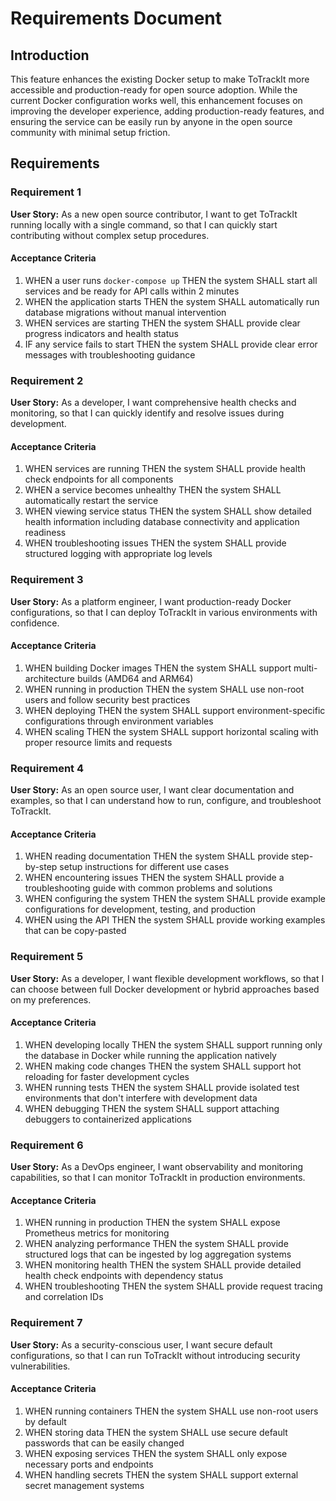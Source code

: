 # Requirements Document

## Introduction

This feature enhances the existing Docker setup to make ToTrackIt more accessible and production-ready for open source adoption. While the current Docker configuration works well, this enhancement focuses on improving the developer experience, adding production-ready features, and ensuring the service can be easily run by anyone in the open source community with minimal setup friction.

## Requirements

### Requirement 1

**User Story:** As a new open source contributor, I want to get ToTrackIt running locally with a single command, so that I can quickly start contributing without complex setup procedures.

#### Acceptance Criteria

1. WHEN a user runs `docker-compose up` THEN the system SHALL start all services and be ready for API calls within 2 minutes
2. WHEN the application starts THEN the system SHALL automatically run database migrations without manual intervention
3. WHEN services are starting THEN the system SHALL provide clear progress indicators and health status
4. IF any service fails to start THEN the system SHALL provide clear error messages with troubleshooting guidance

### Requirement 2

**User Story:** As a developer, I want comprehensive health checks and monitoring, so that I can quickly identify and resolve issues during development.

#### Acceptance Criteria

1. WHEN services are running THEN the system SHALL provide health check endpoints for all components
2. WHEN a service becomes unhealthy THEN the system SHALL automatically restart the service
3. WHEN viewing service status THEN the system SHALL show detailed health information including database connectivity and application readiness
4. WHEN troubleshooting issues THEN the system SHALL provide structured logging with appropriate log levels

### Requirement 3

**User Story:** As a platform engineer, I want production-ready Docker configurations, so that I can deploy ToTrackIt in various environments with confidence.

#### Acceptance Criteria

1. WHEN building Docker images THEN the system SHALL support multi-architecture builds (AMD64 and ARM64)
2. WHEN running in production THEN the system SHALL use non-root users and follow security best practices
3. WHEN deploying THEN the system SHALL support environment-specific configurations through environment variables
4. WHEN scaling THEN the system SHALL support horizontal scaling with proper resource limits and requests

### Requirement 4

**User Story:** As an open source user, I want clear documentation and examples, so that I can understand how to run, configure, and troubleshoot ToTrackIt.

#### Acceptance Criteria

1. WHEN reading documentation THEN the system SHALL provide step-by-step setup instructions for different use cases
2. WHEN encountering issues THEN the system SHALL provide a troubleshooting guide with common problems and solutions
3. WHEN configuring the system THEN the system SHALL provide example configurations for development, testing, and production
4. WHEN using the API THEN the system SHALL provide working examples that can be copy-pasted

### Requirement 5

**User Story:** As a developer, I want flexible development workflows, so that I can choose between full Docker development or hybrid approaches based on my preferences.

#### Acceptance Criteria

1. WHEN developing locally THEN the system SHALL support running only the database in Docker while running the application natively
2. WHEN making code changes THEN the system SHALL support hot reloading for faster development cycles
3. WHEN running tests THEN the system SHALL provide isolated test environments that don't interfere with development data
4. WHEN debugging THEN the system SHALL support attaching debuggers to containerized applications

### Requirement 6

**User Story:** As a DevOps engineer, I want observability and monitoring capabilities, so that I can monitor ToTrackIt in production environments.

#### Acceptance Criteria

1. WHEN running in production THEN the system SHALL expose Prometheus metrics for monitoring
2. WHEN analyzing performance THEN the system SHALL provide structured logs that can be ingested by log aggregation systems
3. WHEN monitoring health THEN the system SHALL provide detailed health check endpoints with dependency status
4. WHEN troubleshooting THEN the system SHALL provide request tracing and correlation IDs

### Requirement 7

**User Story:** As a security-conscious user, I want secure default configurations, so that I can run ToTrackIt without introducing security vulnerabilities.

#### Acceptance Criteria

1. WHEN running containers THEN the system SHALL use non-root users by default
2. WHEN storing data THEN the system SHALL use secure default passwords that can be easily changed
3. WHEN exposing services THEN the system SHALL only expose necessary ports and endpoints
4. WHEN handling secrets THEN the system SHALL support external secret management systems